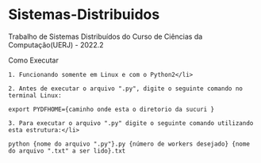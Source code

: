 # Sistemas-Distribuidos

Trabalho de Sistemas Distribuídos do Curso de Ciências da Computação(UERJ) - 2022.2

Como Executar

    1. Funcionando somente em Linux e com o Python2</li>

    2. Antes de executar o arquivo ".py", digite o seguinte comando no terminal Linux:

    export PYDFHOME={caminho onde esta o diretorio da sucuri }

    3. Para executar o arquivo ".py" digite o seguinte comando utilizando esta estrutura:</li>

    python {nome do arquivo ".py"}.py {número de workers desejado} {nome do arquivo ".txt" a ser lido}.txt

